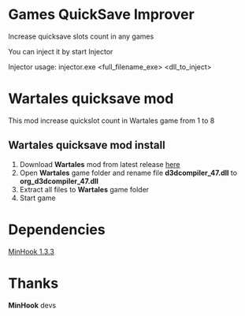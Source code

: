 # Games QuickSave Improver
Increase quicksave slots count in any games

You can inject it by start Injector

Injector usage: injector.exe <full_filename_exe> <dll_to_inject>

# Wartales quicksave mod
This mod increase quickslot count in Wartales game from 1 to 8

## Wartales quicksave mod install
1. Download **Wartales** mod from latest release [here](https://github.com/V10git/V10git-GamesQuickSaveImprover/releases/latest/download/WartalesQuickSaveImprover1.0.zip)
2. Open **Wartales** game folder and rename file **d3dcompiler_47.dll** to **org_d3dcompiler_47.dll**
3. Extract all files to **Wartales** game folder
4. Start game

# Dependencies
[MinHook 1.3.3](https://github.com/TsudaKageyu/minhook)

# Thanks
**MinHook** devs
